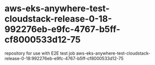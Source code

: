 # aws-eks-anywhere-test-cloudstack-release-0-18-992276eb-e9fc-4767-b5ff-cf8000533d12-75
repository for use with E2E test job aws-eks-anywhere-test-cloudstack-release-0-18:992276eb-e9fc-4767-b5ff-cf8000533d12-75
